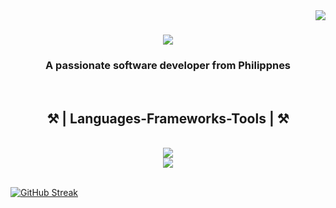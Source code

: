 <img align="right" src="https://visitor-badge.laobi.icu/badge?page_id=sh4xi" />

<h1 align="center">
    <img src="https://readme-typing-svg.herokuapp.com/?font=Righteous&size=35&color=AA02FF&center=true&vCenter=true&width=500&height=70&duration=5000&lines=Welcome+to+my+profile!+👋;+I'm+Third+Tabug;" />
</h1>

<h3 align="center">A passionate software developer from Philippnes </h3>

<br/>

<div align="center">

 </div>
 
<h2 align="center">⚒️  | Languages-Frameworks-Tools | ⚒️</h2>
<br/>
<div align="center">
    <img src="https://skillicons.dev/icons?i=react,angular,html,css,tailwind,figma,git,blender,flutter,illustrator" /><br>
    <img src="https://skillicons.dev/icons?i=python,javascript,typescript,dart,sass,firebase,r,nextjs" /><br>
</div>

<br/>



<a href="https://git.io/streak-stats"><img src="https://github-readme-streak-stats.herokuapp.com?user=Sh4xi&theme=midnight-purple&hide_border=true&card_width=1000&card_height=250&background=EB545400" alt="GitHub Streak" /></a>
